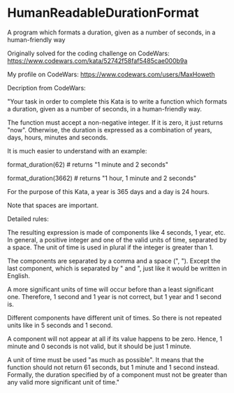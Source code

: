 # HumanReadableDurationFormat
A program which formats a duration, given as a number of seconds, in a human-friendly way

Originally solved for the coding challenge on CodeWars: https://www.codewars.com/kata/52742f58faf5485cae000b9a

My profile on CodeWars: https://www.codewars.com/users/MaxHoweth

Decription from CodeWars:

"Your task in order to complete this Kata is to write a function which formats a duration, given as a number of seconds, in a human-friendly way.

The function must accept a non-negative integer. If it is zero, it just returns "now". Otherwise, the duration is expressed as a combination of years, days, hours, minutes and seconds.

It is much easier to understand with an example:

format_duration(62)    # returns "1 minute and 2 seconds"

format_duration(3662)  # returns "1 hour, 1 minute and 2 seconds"

For the purpose of this Kata, a year is 365 days and a day is 24 hours.

Note that spaces are important.

Detailed rules:

The resulting expression is made of components like 4 seconds, 1 year, etc. In general, a positive integer and one of the valid units of time, separated by a space. The unit of time is used in plural if the integer is greater than 1.

The components are separated by a comma and a space (", "). Except the last component, which is separated by " and ", just like it would be written in English.

A more significant units of time will occur before than a least significant one. Therefore, 1 second and 1 year is not correct, but 1 year and 1 second is.

Different components have different unit of times. So there is not repeated units like in 5 seconds and 1 second.

A component will not appear at all if its value happens to be zero. Hence, 1 minute and 0 seconds is not valid, but it should be just 1 minute.

A unit of time must be used "as much as possible". It means that the function should not return 61 seconds, but 1 minute and 1 second instead. Formally, the duration specified by of a component must not be greater than any valid more significant unit of time."


